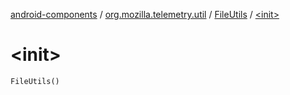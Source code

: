 [android-components](../../index.md) / [org.mozilla.telemetry.util](../index.md) / [FileUtils](index.md) / [&lt;init&gt;](./-init-.md)

# &lt;init&gt;

`FileUtils()`